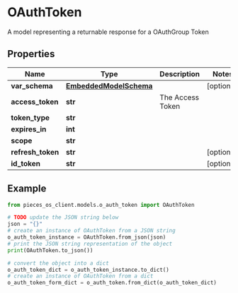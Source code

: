 # OAuthToken

A model representing a returnable response for a OAuthGroup Token

## Properties

Name | Type | Description | Notes
------------ | ------------- | ------------- | -------------
**var_schema** | [**EmbeddedModelSchema**](EmbeddedModelSchema) |  | [optional] 
**access_token** | **str** | The Access Token | 
**token_type** | **str** |  | 
**expires_in** | **int** |  | 
**scope** | **str** |  | 
**refresh_token** | **str** |  | [optional] 
**id_token** | **str** |  | [optional] 

## Example

```python
from pieces_os_client.models.o_auth_token import OAuthToken

# TODO update the JSON string below
json = "{}"
# create an instance of OAuthToken from a JSON string
o_auth_token_instance = OAuthToken.from_json(json)
# print the JSON string representation of the object
print(OAuthToken.to_json())

# convert the object into a dict
o_auth_token_dict = o_auth_token_instance.to_dict()
# create an instance of OAuthToken from a dict
o_auth_token_form_dict = o_auth_token.from_dict(o_auth_token_dict)
```


